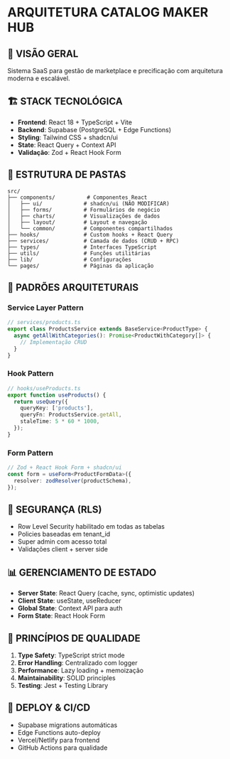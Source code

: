 # ARQUITETURA CATALOG MAKER HUB

## 📐 **VISÃO GERAL**
Sistema SaaS para gestão de marketplace e precificação com arquitetura moderna e escalável.

## 🏗️ **STACK TECNOLÓGICA**
- **Frontend**: React 18 + TypeScript + Vite
- **Backend**: Supabase (PostgreSQL + Edge Functions)
- **Styling**: Tailwind CSS + shadcn/ui
- **State**: React Query + Context API
- **Validação**: Zod + React Hook Form

## 📁 **ESTRUTURA DE PASTAS**

```
src/
├── components/          # Componentes React
│   ├── ui/             # shadcn/ui (NÃO MODIFICAR)
│   ├── forms/          # Formulários de negócio
│   ├── charts/         # Visualizações de dados
│   ├── layout/         # Layout e navegação
│   └── common/         # Componentes compartilhados
├── hooks/              # Custom hooks + React Query
├── services/           # Camada de dados (CRUD + RPC)
├── types/              # Interfaces TypeScript
├── utils/              # Funções utilitárias
├── lib/                # Configurações
└── pages/              # Páginas da aplicação
```

## 🔄 **PADRÕES ARQUITETURAIS**

### **Service Layer Pattern**
```typescript
// services/products.ts
export class ProductsService extends BaseService<ProductType> {
  async getAllWithCategories(): Promise<ProductWithCategory[]> {
    // Implementação CRUD
  }
}
```

### **Hook Pattern**
```typescript
// hooks/useProducts.ts
export function useProducts() {
  return useQuery({
    queryKey: ['products'],
    queryFn: ProductsService.getAll,
    staleTime: 5 * 60 * 1000,
  });
}
```

### **Form Pattern**
```typescript
// Zod + React Hook Form + shadcn/ui
const form = useForm<ProductFormData>({
  resolver: zodResolver(productSchema),
});
```

## 🔐 **SEGURANÇA (RLS)**
- Row Level Security habilitado em todas as tabelas
- Policies baseadas em tenant_id
- Super admin com acesso total
- Validações client + server side

## 📊 **GERENCIAMENTO DE ESTADO**
- **Server State**: React Query (cache, sync, optimistic updates)
- **Client State**: useState, useReducer
- **Global State**: Context API para auth
- **Form State**: React Hook Form

## 🎯 **PRINCÍPIOS DE QUALIDADE**
1. **Type Safety**: TypeScript strict mode
2. **Error Handling**: Centralizado com logger
3. **Performance**: Lazy loading + memoização
4. **Maintainability**: SOLID principles
5. **Testing**: Jest + Testing Library

## 🚀 **DEPLOY & CI/CD**
- Supabase migrations automáticas
- Edge Functions auto-deploy
- Vercel/Netlify para frontend
- GitHub Actions para qualidade